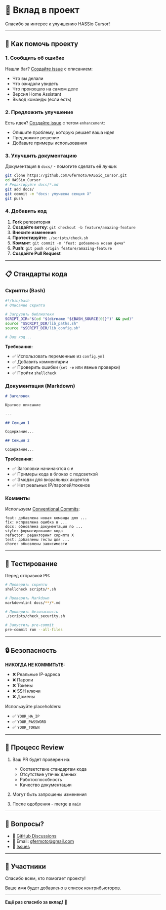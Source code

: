 # 🤝 Вклад в проект

Спасибо за интерес к улучшению HASSio Cursor!

---

## 🎯 Как помочь проекту

### 1. Сообщить об ошибке

Нашли баг? [Создайте issue](https://github.com/Gfermoto/HASSio_Cursor/issues/new) с описанием:

- Что вы делали
- Что ожидали увидеть
- Что произошло на самом деле
- Версия Home Assistant
- Вывод команды (если есть)

### 2. Предложить улучшение

Есть идея? [Создайте issue](https://github.com/Gfermoto/HASSio_Cursor/issues/new) с тегом `enhancement`:

- Опишите проблему, которую решает ваша идея
- Предложите решение
- Добавьте примеры использования

### 3. Улучшить документацию

Документация в `docs/` - помогите сделать её лучше:

```bash
git clone https://github.com/Gfermoto/HASSio_Cursor.git
cd HASSio_Cursor
# Редактируйте docs/*.md
git add docs/
git commit -m "docs: улучшена секция X"
git push
```

### 4. Добавить код

1. **Fork** репозитория
2. **Создайте ветку**: `git checkout -b feature/amazing-feature`
3. **Внесите изменения**
4. **Протестируйте**: `./scripts/check.sh`
5. **Коммит**: `git commit -m "feat: добавлена новая фича"`
6. **Push**: `git push origin feature/amazing-feature`
7. **Создайте Pull Request**

---

## 📋 Стандарты кода

### Скрипты (Bash)

```bash
#!/bin/bash
# Описание скрипта

# Загрузить библиотеки
SCRIPT_DIR="$(cd "$(dirname "${BASH_SOURCE[0]}")" && pwd)"
source "$SCRIPT_DIR/lib_paths.sh"
source "$SCRIPT_DIR/lib_config.sh"

# Ваш код...
```

**Требования:**

- ✅ Использовать переменные из `config.yml`
- ✅ Добавить комментарии
- ✅ Проверить ошибки (`set -e` или явные проверки)
- ✅ Пройти `shellcheck`

### Документация (Markdown)

```markdown
# Заголовок

Краткое описание

---

## Секция 1

Содержание...

## Секция 2

Содержание...
```

**Требования:**

- ✅ Заголовки начинаются с `#`
- ✅ Примеры кода в блоках с подсветкой
- ✅ Эмодзи для визуальных акцентов
- ✅ Нет реальных IP/паролей/токенов

### Коммиты

Используем [Conventional Commits](https://www.conventionalcommits.org/):

```text
feat: добавлена новая команда для ...
fix: исправлена ошибка в ...
docs: обновлена документация по ...
style: форматирование кода
refactor: рефакторинг скрипта X
test: добавлены тесты для ...
chore: обновлены зависимости
```

---

## 🧪 Тестирование

Перед отправкой PR:

```bash
# Проверить скрипты
shellcheck scripts/*.sh

# Проверить Markdown
markdownlint docs/**/*.md

# Проверить безопасность
./scripts/check_security.sh

# Запустить pre-commit
pre-commit run --all-files
```

---

## 🔒 Безопасность

**НИКОГДА НЕ КОММИТЬТЕ:**

- ❌ Реальные IP-адреса
- ❌ Пароли
- ❌ Токены
- ❌ SSH ключи
- ❌ Домены

Используйте placeholders:

- ✅ `YOUR_HA_IP`
- ✅ `YOUR_PASSWORD`
- ✅ `YOUR_TOKEN`

---

## 📝 Процесс Review

1. Ваш PR будет проверен на:
   - Соответствие стандартам кода
   - Отсутствие утечек данных
   - Работоспособность
   - Качество документации

2. Могут быть запрошены изменения

3. После одобрения - merge в `main`

---

## 💬 Вопросы?

- 💬 [GitHub Discussions](https://github.com/Gfermoto/HASSio_Cursor/discussions)
- 📧 Email: <gfermoto@gmail.com>
- 🐛 [Issues](https://github.com/Gfermoto/HASSio_Cursor/issues)

---

## 🌟 Участники

Спасибо всем, кто помогает проекту!

Ваше имя будет добавлено в список контрибьюторов.

---

**Ещё раз спасибо за вклад!** 🎉
